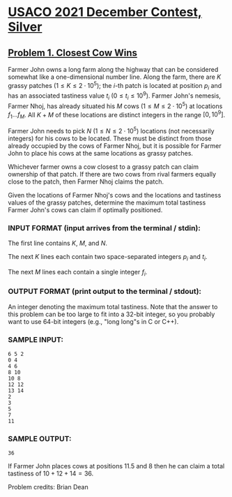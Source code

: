 # [USACO 2021 December Contest, Silver](https://usaco.org/index.php?page=dec21results)
## [Problem 1. Closest Cow Wins](https://usaco.org/index.php?page=viewproblem2&cpid=1158)

Farmer John owns a long farm along the highway that can be considered somewhat
like a one-dimensional number line.  Along the farm, there are $K$ grassy 
patches ($1 \leq K \leq 2\cdot 10^5$); the $i$-th patch is located at position
$p_i$ and  has an associated tastiness  value $t_i$ ($0\le t_i\le 10^9$). 
Farmer John's nemesis, Farmer Nhoj, has  already situated his $M$ cows
($1 \leq M \leq 2\cdot 10^5$) at locations $f_1 \ldots f_M$. All $K+M$ of these
locations are distinct integers in the range $[0,10^9]$.

Farmer John needs to pick $N$ ($1\le N\le 2\cdot 10^5$) locations (not
necessarily integers) for his cows to be located.  These must be distinct from
those already occupied by the cows of Farmer Nhoj, but it is possible for 
Farmer John to place his cows at the same locations as grassy patches.

Whichever farmer owns a cow closest to a grassy patch can claim ownership of
that patch.  If there are two cows from rival farmers equally close to the
patch, then Farmer Nhoj claims the patch. 

Given the locations of Farmer Nhoj's cows and the locations and tastiness values
of the grassy patches, determine the maximum total tastiness Farmer John's cows
can claim if optimally positioned. 

### INPUT FORMAT (input arrives from the terminal / stdin):  
The first line contains $K$, $M$, and $N$.

The next $K$ lines each contain two space-separated integers $p_i$ and $t_i$.

The next $M$ lines each contain a single integer $f_i$.

### OUTPUT FORMAT (print output to the terminal / stdout):  
An integer denoting the maximum total tastiness. Note that the answer to this
problem can be too large to fit into a 32-bit integer, so you probably want to
use 64-bit integers (e.g., "long long"s in C or C++).

### SAMPLE INPUT:  
```
6 5 2
0 4
4 6
8 10
10 8
12 12
13 14
2
3
5
7
11
```
### SAMPLE OUTPUT:   
```
36
```

If Farmer John places cows at positions $11.5$ and $8$ then he can claim a total tastiness
of
$10+12+14=36$.


Problem credits: Brian Dean

